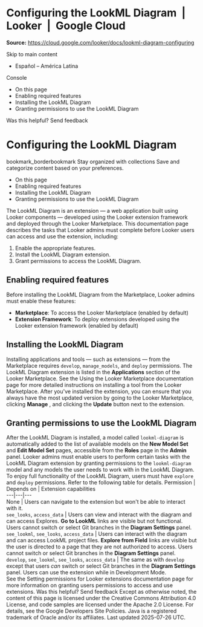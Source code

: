 # Configuring the LookML Diagram  |  Looker  |  Google Cloud

**Source:** https://cloud.google.com/looker/docs/lookml-diagram-configuring

Skip to main content 
  * Español – América Latina

Console 


  * On this page
  * Enabling required features
  * Installing the LookML Diagram
  * Granting permissions to use the LookML Diagram




Was this helpful?
Send feedback 
#  Configuring the LookML Diagram
bookmark_borderbookmark Stay organized with collections  Save and categorize content based on your preferences.
  * On this page
  * Enabling required features
  * Installing the LookML Diagram
  * Granting permissions to use the LookML Diagram


The LookML Diagram is an extension — a web application built using Looker components — developed using the Looker extension framework and deployed through the Looker Marketplace. This documentation page describes the tasks that Looker admins must complete before Looker users can access and use the extension, including:
  1. Enable the appropriate features.
  2. Install the LookML Diagram extension.
  3. Grant permissions to access the LookML Diagram.


## Enabling required features
Before installing the LookML Diagram from the Marketplace, Looker admins must enable these features:
  * **Marketplace**: To access the Looker Marketplace (enabled by default)
  * **Extension Framework**: To deploy extensions developed using the Looker extension framework (enabled by default)


## Installing the LookML Diagram
Installing applications and tools — such as extensions — from the Marketplace requires `develop`, `manage_models`, and `deploy` permissions.
The LookML Diagram extension is listed in the **Applications** section of the Looker Marketplace. See the Using the Looker Marketplace documentation page for more detailed instructions on installing a tool from the Looker Marketplace.
After you've installed the extension, you can ensure that you always have the most updated version by going to the Looker Marketplace, clicking **Manage** , and clicking the **Update** button next to the extension.
## Granting permissions to use the LookML Diagram
After the LookML Diagram is installed, a model called `lookml-diagram` is automatically added to the list of available models on the **New Model Set** and **Edit Model Set** pages, accessible from the **Roles** page in the **Admin** panel.
Looker admins must enable users to perform certain tasks with the LookML Diagram extension by granting permissions to the `lookml-diagram` model and any models the user needs to work with in the LookML Diagram. To enjoy full functionality of the LookML Diagram, users must have `explore` and `deploy` permissions. Refer to the following table for details.
Permission | Depends on | Extension capabilities  
---|---|---  
None | Users can navigate to the extension but won't be able to interact with it.  
`see_looks`, `access_data` | Users can view and interact with the diagram and can access Explores. **Go to LookML** links are visible but not functional. Users cannot switch or select Git branches in the **Diagram Settings** panel.  
`see_lookml`, `see_looks`, `access_data` | Users can interact with the diagram and can access LookML project files. **Explore from Field** links are visible but the user is directed to a page that they are not authorized to access. Users cannot switch or select Git branches in the **Diagram Settings** panel.  
`develop`, `see_lookml`, `see_looks`, `access_data` | The same as with `develop` except that users _can_ switch or select Git branches in the **Diagram Settings** panel. Users can use the extension while in Development Mode.  
See the Setting permissions for Looker extensions documentation page for more information on granting users permissions to access and use extensions.
Was this helpful?
Send feedback 
Except as otherwise noted, the content of this page is licensed under the Creative Commons Attribution 4.0 License, and code samples are licensed under the Apache 2.0 License. For details, see the Google Developers Site Policies. Java is a registered trademark of Oracle and/or its affiliates.
Last updated 2025-07-26 UTC.


